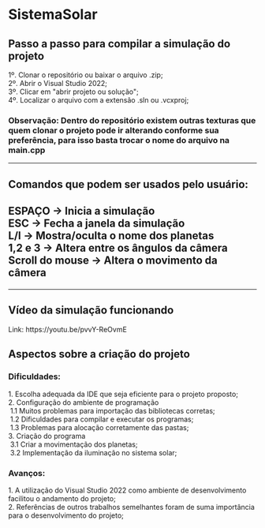 # SistemaSolar

<h2>Passo a passo para compilar a simulação do projeto</h2>

1º. Clonar o repositório ou baixar o arquivo .zip;<br>
2º. Abrir o Visual Studio 2022;<br>
3º. Clicar em "abrir projeto ou solução";<br>
4º. Localizar o arquivo com a extensão .sln ou .vcxproj;<br>
<h3>Observação: Dentro do repositório existem outras texturas que quem clonar o projeto pode ir alterando conforme sua preferência, para isso basta trocar o nome do arquivo na main.cpp</h3><hr>

<h2>Comandos que podem ser usados pelo usuário:<h2>
ESPAÇO → Inicia a simulação<br>
ESC → Fecha a janela da simulação<br>
L/l → Mostra/oculta o nome dos planetas<br>
1,2 e 3 → Altera entre os ângulos da câmera<br>
Scroll do mouse → Altera o movimento da câmera<hr>
   
<h2>Vídeo da simulação funcionando</h2>
Link: https://youtu.be/pvvY-ReOvmE

<h2>Aspectos sobre a criação do projeto</h2>
<h3>Dificuldades:</h3>
1. Escolha adequada da IDE que seja eficiente para o projeto proposto;<br>
2. Configuração do ambiente de programação<br>
&nbsp1.1 Muitos problemas para importação das bibliotecas corretas;<br>
&nbsp1.2 Dificuldades para compilar e executar os programas;<br>
&nbsp1.3 Problemas para alocação corretamente das pastas;<br>
3. Criação do programa<br>
&nbsp3.1 Criar a movimentação dos planetas;<br>
&nbsp3.2 Implementação da iluminação no sistema solar;<br>
<h3>Avanços:</h3>
1. A utilização do Visual Studio 2022 como ambiente de desenvolvimento facilitou o andamento do projeto;<br>
2. Referências de outros trabalhos semelhantes foram de suma importância para o desenvolvimento do projeto;<br>
